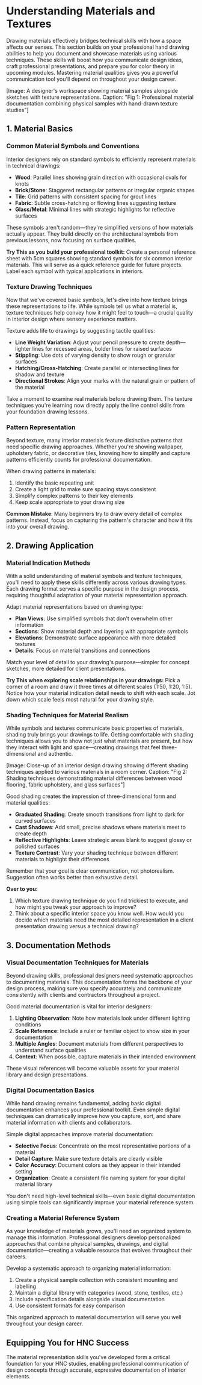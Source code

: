 # Understanding Materials and Textures

Drawing materials effectively bridges technical skills with how a space affects our senses. This section builds on your professional hand drawing abilities to help you document and showcase materials using various techniques. These skills will boost how you communicate design ideas, craft professional presentations, and prepare you for color theory in upcoming modules. Mastering material qualities gives you a powerful communication tool you'll depend on throughout your design career.

[Image: A designer's workspace showing material samples alongside sketches with texture representations. Caption: "Fig 1: Professional material documentation combining physical samples with hand-drawn texture studies"]

## 1. Material Basics

### Common Material Symbols and Conventions

Interior designers rely on standard symbols to efficiently represent materials in technical drawings:

- **Wood**: Parallel lines showing grain direction with occasional ovals for knots  
- **Brick/Stone**: Staggered rectangular patterns or irregular organic shapes  
- **Tile**: Grid patterns with consistent spacing for grout lines  
- **Fabric**: Subtle cross-hatching or flowing lines suggesting texture  
- **Glass/Metal**: Minimal lines with strategic highlights for reflective surfaces

These symbols aren't random—they're simplified versions of how materials actually appear. They build directly on the architectural symbols from previous lessons, now focusing on surface qualities.


**Try This as you build your professional toolkit:** Create a personal reference sheet with 5cm squares showing standard symbols for six common interior materials. This will serve as a quick reference guide for future projects. Label each symbol with typical applications in interiors.

### Texture Drawing Techniques

Now that we've covered basic symbols, let's dive into how texture brings these representations to life. While symbols tell us what a material is, texture techniques help convey how it might feel to touch—a crucial quality in interior design where sensory experience matters.

Texture adds life to drawings by suggesting tactile qualities:

- **Line Weight Variation**: Adjust your pencil pressure to create depth—lighter lines for recessed areas, bolder lines for raised surfaces  
- **Stippling**: Use dots of varying density to show rough or granular surfaces  
- **Hatching/Cross-Hatching**: Create parallel or intersecting lines for shadow and texture  
- **Directional Strokes**: Align your marks with the natural grain or pattern of the material


Take a moment to examine real materials before drawing them. The texture techniques you're learning now directly apply the line control skills from your foundation drawing lessons.

### Pattern Representation

Beyond texture, many interior materials feature distinctive patterns that need specific drawing approaches. Whether you're showing wallpaper, upholstery fabric, or decorative tiles, knowing how to simplify and capture patterns efficiently counts for professional documentation.

When drawing patterns in materials:

1. Identify the basic repeating unit  
2. Create a light grid to make sure spacing stays consistent  
3. Simplify complex patterns to their key elements  
4. Keep scale appropriate to your drawing size

**Common Mistake**: Many beginners try to draw every detail of complex patterns. Instead, focus on capturing the pattern's character and how it fits into your overall drawing.


## 2. Drawing Application

### Material Indication Methods

With a solid understanding of material symbols and texture techniques, you'll need to apply these skills differently across various drawing types. Each drawing format serves a specific purpose in the design process, requiring thoughtful adaptation of your material representation approach.

Adapt material representations based on drawing type:

- **Plan Views**: Use simplified symbols that don't overwhelm other information  
- **Sections**: Show material depth and layering with appropriate symbols  
- **Elevations**: Demonstrate surface appearance with more detailed textures  
- **Details**: Focus on material transitions and connections

Match your level of detail to your drawing's purpose—simpler for concept sketches, more detailed for client presentations.


**Try This when exploring scale relationships in your drawings:** Pick a corner of a room and draw it three times at different scales (1:50, 1:20, 1:5). Notice how your material indication detail needs to shift with each scale. Jot down which scale feels most natural for your drawing style.

### Shading Techniques for Material Realism

While symbols and textures communicate basic properties of materials, shading truly brings your drawings to life. Getting comfortable with shading techniques allows you to show not just what materials are present, but how they interact with light and space—creating drawings that feel three-dimensional and authentic.

[Image: Close-up of an interior design drawing showing different shading techniques applied to various materials in a room corner. Caption: "Fig 2: Shading techniques demonstrating material differences between wood flooring, fabric upholstery, and glass surfaces"]

Good shading creates the impression of three-dimensional form and material qualities:

- **Graduated Shading**: Create smooth transitions from light to dark for curved surfaces  
- **Cast Shadows**: Add small, precise shadows where materials meet to create depth  
- **Reflective Highlights**: Leave strategic areas blank to suggest glossy or polished surfaces  
- **Texture Contrast**: Vary your shading technique between different materials to highlight their differences


Remember that your goal is clear communication, not photorealism. Suggestion often works better than exhaustive detail.

**Over to you:**

1. Which texture drawing technique do you find trickiest to execute, and how might you tweak your approach to improve?
2. Think about a specific interior space you know well. How would you decide which materials need the most detailed representation in a client presentation drawing versus a technical drawing?

## 3. Documentation Methods

### Visual Documentation Techniques for Materials

Beyond drawing skills, professional designers need systematic approaches to documenting materials. This documentation forms the backbone of your design process, making sure you specify accurately and communicate consistently with clients and contractors throughout a project.

Good material documentation is vital for interior designers:

1. **Lighting Observation**: Note how materials look under different lighting conditions  
2. **Scale Reference**: Include a ruler or familiar object to show size in your documentation  
3. **Multiple Angles**: Document materials from different perspectives to understand surface qualities  
4. **Context**: When possible, capture materials in their intended environment


These visual references will become valuable assets for your material library and design presentations.

### Digital Documentation Basics

While hand drawing remains fundamental, adding basic digital documentation enhances your professional toolkit. Even simple digital techniques can dramatically improve how you capture, sort, and share material information with clients and collaborators.

Simple digital approaches improve material documentation:

- **Selective Focus**: Concentrate on the most representative portions of a material  
- **Detail Capture**: Make sure texture details are clearly visible  
- **Color Accuracy**: Document colors as they appear in their intended setting  
- **Organization**: Create a consistent file naming system for your digital material library


You don't need high-level technical skills—even basic digital documentation using simple tools can significantly improve your material reference system.

### Creating a Material Reference System

As your knowledge of materials grows, you'll need an organized system to manage this information. Professional designers develop personalized approaches that combine physical samples, drawings, and digital documentation—creating a valuable resource that evolves throughout their careers.

Develop a systematic approach to organizing material information:
1. Create a physical sample collection with consistent mounting and labelling  
2. Maintain a digital library with categories (wood, stone, textiles, etc.)  
3. Include specification details alongside visual documentation  
4. Use consistent formats for easy comparison

This organized approach to material documentation will serve you well throughout your design career.

## Equipping You for HNC Success

The material representation skills you've developed form a critical foundation for your HNC studies, enabling professional communication of design concepts through accurate, expressive documentation of interior elements.